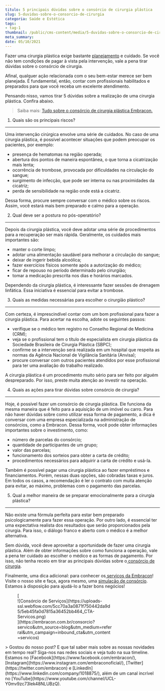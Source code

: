 ```yaml
---
titulo: 5 principais dúvidas sobre o consórcio de cirurgia plástica
slug: 5-duvidas-sobre-o-consorcio-de-cirurgia
categoria: Saúde e Estética
tags:
- tag-1
thumbnail: /public/cms-content/media/5-duvidas-sobre-o-consorcio-de-cirurgia.jpg
meta_summary: 
date: 05/10/2021
---
```

Fazer uma cirurgia plástica exige bastante [planejamento](https://www.embracon.com.br/blog/planejamento-financeiro-um-guia-para-as-financas-nao-sairem-de-controle) e cuidado. Se você não tem condições de pagar à vista pela intervenção, vale a pena tirar dúvidas sobre o consórcio de cirurgia.

Afinal, qualquer ação relacionada com o seu bem-estar merece ser bem planejada. É fundamental, então, contar com profissionais habilitados e preparados para que você receba um excelente atendimento.

Pensando nisso, vamos tirar 5 dúvidas sobre a realização de uma cirurgia plástica. Confira abaixo.

> Saiba mais: [Tudo sobre o consórcio de cirurgia plástica Embracon.](https://www.embracon.com.br/blog/tudo-sobre-o-consorcio-de-cirurgia-plastica-embracon)

1. Quais são os principais riscos?
----------------------------------

Uma intervenção cirúrgica envolve uma série de cuidados. No caso de uma cirurgia plástica, é possível acontecer situações que podem preocupar os pacientes, por exemplo:

- presença de hematomas na região operada;
- abertura dos pontos de maneira espontânea, o que torna a cicatrização mais lenta;
- ocorrência de trombose, provocada por dificuldades na circulação do sangue;
- surgimento de infecção, que pode ser interna ou nas proximidades da cicatriz;
- perda de sensibilidade na região onde está a cicatriz.

Dessa forma, procure sempre conversar com o médico sobre os riscos. Assim, você estará mais bem preparado e calmo para a operação.

2. Qual deve ser a postura no pós-operatório?
---------------------------------------------

Depois da cirurgia plástica, você deve adotar uma série de procedimentos para a recuperação ser mais rápida. Geralmente, os cuidados mais importantes são:

- manter o corte limpo;
- adotar uma alimentação saudável para melhorar a circulação do sangue;
- deixar de ingerir bebida alcoólica;
- fazer exercícios físicos somente após a autorização do médico;
- ficar de repouso no período determinado pelo cirurgião;
- tomar a medicação prescrita nos dias e horários marcados.

Dependendo da cirurgia plástica, é interessante fazer sessões de drenagem linfática. Essa iniciativa é essencial para evitar a trombose.

3. Quais as medidas necessárias para escolher o cirurgião plástico?
-------------------------------------------------------------------

Com certeza, é imprescindível contar com um bom profissional para fazer a cirurgia plástica. Para acertar na escolha, adote os seguintes passos:

- verifique se o médico tem registro no Conselho Regional de Medicina (CRM);
- veja se o profissional tem o título de especialista em cirurgia plástica da Sociedade Brasileira de Cirurgia Plástica (SBPC);
- confirme se a intervenção será realizada em um hospital que respeita as normas da Agência Nacional de Vigilância Sanitária (Anvisa);
- procure conversar com outros pacientes atendidos por esse profissional para ter uma avaliação do trabalho realizado.

A cirurgia plástica é um procedimento muito sério para ser feito por alguém despreparado. Por isso, preste muita atenção ao investir na operação.

4. Quais as ações para tirar dúvidas sobre consórcio de cirurgia?
-----------------------------------------------------------------

Hoje, é possível fazer um consórcio de cirurgia plástica. Ele funciona da mesma maneira que é feito para a aquisição de um imóvel ou carro. Para não haver dúvidas sobre como utilizar essa forma de pagamento, a dica é conversar com uma empresa especializada na administração de consórcios, como a Embracon. Dessa forma, você pode obter informações importantes sobre o investimento, como:

- número de parcelas do consórcio;
- quantidade de participantes de um grupo;
- valor das parcelas;
- funcionamento dos sorteios para obter a carta de crédito;
- procedimentos necessários para adquirir a carta de crédito e usá-la.

Também é possível pagar uma cirurgia plástica ao fazer empréstimos e financiamentos. Porém, nessas duas opções, são cobradas taxas e juros. Em todos os casos, a recomendação é ler o contrato com muita atenção para evitar, ao máximo, problemas com o pagamento das parcelas.

5. Qual a melhor maneira de se preparar emocionalmente para a cirurgia plástica?
--------------------------------------------------------------------------------

Não existe uma fórmula perfeita para estar bem preparado psicologicamente para fazer essa operação. Por outro lado, é essencial ter uma expectativa realista dos resultados que serão proporcionados pela cirurgia. Para isso, o diálogo franco e aberto com o médico é a melhor alternativa.

Sem dúvida, você deve aproveitar a oportunidade de fazer uma cirurgia plástica. Além de obter informações sobre como funciona a operação, vale a pena ter cuidado ao escolher o médico e as formas de pagamento. Por isso, não tenha receio em tirar as principais dúvidas sobre o[ consórcio de cirurgia](https://www.embracon.com.br/blog/5-duvidas-sobre-o-consorcio-de-cirurgia).

Finalmente, uma dica adicional: para conhecer os[ serviços da Embracon](https://www.embracon.com.br/blog/conheca-os-principais-consorcios-de-servicos-embracon)! Visite o nosso site e faça, agora mesmo, uma [simulação de consórcio](https://www.embracon.com.br/consorcio). Estamos à disposição para ajudá-lo a fazer bons negócios!

<figure class="w-richtext-figure-type-image w-richtext-align-center" style="max-width:310px">[<div>![Consórcio de Serviços](https://uploads-ssl.webflow.com/5cc70a3a0871f750442da9d5/5eb45fa0d7815a36452bb464_CTA-Servicos.png)</div>](https://embracon.com.br/consorcio?servico&utm_source=blog&utm_medium=referral&utm_campaign=inbound_cta&utm_content=servicos)</figure>> Gostou do nosso post? E que tal saber mais sobre as nossas novidades em tempo real? Siga-nos nas redes sociais e veja tudo na sua timeline. Estamos no [Facebook](https://www.facebook.com/embracon/), [Instagram](https://www.instagram.com/embraconoficial/), [Twitter](https://twitter.com/embracon) e [LinkedIn](https://www.linkedin.com/company/1018875/), além de um canal incrível no [YouTube](https://www.youtube.com/channel/UCL-Y0mv9zc73Iek48NLUBzQ).
